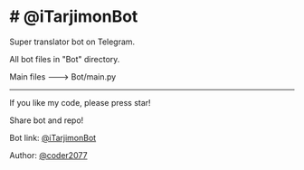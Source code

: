 <h1># @iTarjimonBot</h1>
Super translator bot on Telegram.

All bot files in "Bot" directory.

Main files ---> Bot/main.py

_________________________________________________________

If you like my code, please press star!

Share bot and repo!


Bot link: <a href="https://t.me/iTarjimonBot">@iTarjimonBot</a>

Author: <a href="https://t.me/coder2077">@coder2077</a>
